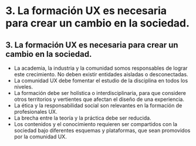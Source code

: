 # 3. La formación UX es necesaria para crear un cambio en la sociedad.

## 3. La formación UX es necesaria para crear un cambio en la sociedad.

* La academia, la industria y la comunidad somos responsables de lograr este crecimiento. No deben existir entidades aisladas o desconectadas.
* La comunidad UX debe fomentar el estudio de la disciplina en todos los niveles.
* La formación debe ser holística o interdisciplinaria, para que considere otros territorios y vertientes que afectan el diseño de una experiencia.
* La ética y la responsabilidad social son relevantes en la formación de profesionales UX.
* La brecha entre la teoría y la práctica debe ser reducida.
* Los contenidos y el conocimiento requieren ser compartidos con la sociedad bajo diferentes esquemas y plataformas, que sean promovidos por la comunidad UX.

